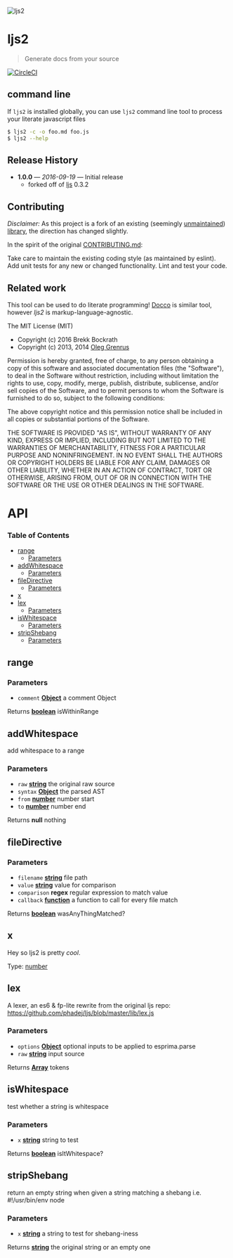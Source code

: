![ljs2](https://cdn.rawgit.com/brekk/ljs2/8a107c0/logo.svg)

# ljs2

> Generate docs from your source

[![CircleCI](https://circleci.com/gh/brekk/ljs2.svg?style=shield&circle-token=ba5f3371283ba17121f58a3645e3799598579755)](https://circleci.com/gh/brekk/ljs2)

## command line

If `ljs2` is installed globally,
you can use `ljs2` command line tool to process your literate javascript files

```sh
$ ljs2 -c -o foo.md foo.js
$ ljs2 --help
```

## Release History

-   **1.0.0** — _2016-09-19_ — Initial release
    -   forked off of [ljs](https://github.com/phadej/ljs) 0.3.2

## Contributing

_Disclaimer:_ As this project is a fork of an existing (seemingly [unmaintained](https://github.com/phadej/ljs/pulse)) [library](https://github.com/phadej/ljs), the direction has changed slightly.

In the spirit of the original [CONTRIBUTING.md](https://github.com/phadej/ljs/blob/master/CONTRIBUTING.md):

Take care to maintain the existing coding style (as maintained by eslint). Add unit tests for any new or changed functionality. Lint and test your code.

## Related work

This tool can be used to do literate programming!
[Docco](http://jashkenas.github.io/docco/) is similar tool, however _ljs2_ is markup-language-agnostic.

The MIT License (MIT)

-   Copyright (c) 2016 Brekk Bockrath
-   Copyright (c) 2013, 2014 [Oleg Grenrus](https://github.com/phadej/ljs/blob/master/LICENSE)

Permission is hereby granted, free of charge, to any person obtaining a copy
of this software and associated documentation files (the "Software"), to deal
in the Software without restriction, including without limitation the rights
to use, copy, modify, merge, publish, distribute, sublicense, and/or sell
copies of the Software, and to permit persons to whom the Software is
furnished to do so, subject to the following conditions:

The above copyright notice and this permission notice shall be included in
all copies or substantial portions of the Software.

THE SOFTWARE IS PROVIDED "AS IS", WITHOUT WARRANTY OF ANY KIND, EXPRESS OR
IMPLIED, INCLUDING BUT NOT LIMITED TO THE WARRANTIES OF MERCHANTABILITY,
FITNESS FOR A PARTICULAR PURPOSE AND NONINFRINGEMENT. IN NO EVENT SHALL THE
AUTHORS OR COPYRIGHT HOLDERS BE LIABLE FOR ANY CLAIM, DAMAGES OR OTHER
LIABILITY, WHETHER IN AN ACTION OF CONTRACT, TORT OR OTHERWISE, ARISING FROM,
OUT OF OR IN CONNECTION WITH THE SOFTWARE OR THE USE OR OTHER DEALINGS IN
THE SOFTWARE.

# API

<!-- Generated by documentation.js. Update this documentation by updating the source code. -->

### Table of Contents

-   [range](#range)
    -   [Parameters](#parameters)
-   [addWhitespace](#addwhitespace)
    -   [Parameters](#parameters-1)
-   [fileDirective](#filedirective)
    -   [Parameters](#parameters-2)
-   [x](#x)
-   [lex](#lex)
    -   [Parameters](#parameters-3)
-   [isWhitespace](#iswhitespace)
    -   [Parameters](#parameters-4)
-   [stripShebang](#stripshebang)
    -   [Parameters](#parameters-5)

## range

### Parameters

-   `comment` **[Object](https://developer.mozilla.org/docs/Web/JavaScript/Reference/Global_Objects/Object)** a comment Object

Returns **[boolean](https://developer.mozilla.org/docs/Web/JavaScript/Reference/Global_Objects/Boolean)** isWithinRange

## addWhitespace

add whitespace to a range

### Parameters

-   `raw` **[string](https://developer.mozilla.org/docs/Web/JavaScript/Reference/Global_Objects/String)** the original raw source
-   `syntax` **[Object](https://developer.mozilla.org/docs/Web/JavaScript/Reference/Global_Objects/Object)** the parsed AST
-   `from` **[number](https://developer.mozilla.org/docs/Web/JavaScript/Reference/Global_Objects/Number)** number start
-   `to` **[number](https://developer.mozilla.org/docs/Web/JavaScript/Reference/Global_Objects/Number)** number end

Returns **null** nothing

## fileDirective

### Parameters

-   `filename` **[string](https://developer.mozilla.org/docs/Web/JavaScript/Reference/Global_Objects/String)** file path
-   `value` **[string](https://developer.mozilla.org/docs/Web/JavaScript/Reference/Global_Objects/String)** value for comparison
-   `comparison` **regex** regular expression to match value
-   `callback` **[function](https://developer.mozilla.org/docs/Web/JavaScript/Reference/Statements/function)** a function to call for every file match

Returns **[boolean](https://developer.mozilla.org/docs/Web/JavaScript/Reference/Global_Objects/Boolean)** wasAnyThingMatched?

## x

Hey so ljs2 is pretty _cool_.

Type: [number](https://developer.mozilla.org/docs/Web/JavaScript/Reference/Global_Objects/Number)

## lex

A lexer, an es6 & fp-lite rewrite from the original ljs repo:
<https://github.com/phadej/ljs/blob/master/lib/lex.js>

### Parameters

-   `options` **[Object](https://developer.mozilla.org/docs/Web/JavaScript/Reference/Global_Objects/Object)** optional inputs to be applied to esprima.parse
-   `raw` **[string](https://developer.mozilla.org/docs/Web/JavaScript/Reference/Global_Objects/String)** input source

Returns **[Array](https://developer.mozilla.org/docs/Web/JavaScript/Reference/Global_Objects/Array)** tokens

## isWhitespace

test whether a string is whitespace

### Parameters

-   `x` **[string](https://developer.mozilla.org/docs/Web/JavaScript/Reference/Global_Objects/String)** string to test

Returns **[boolean](https://developer.mozilla.org/docs/Web/JavaScript/Reference/Global_Objects/Boolean)** isItWhitespace?

## stripShebang

return an empty string when given a string matching a shebang i.e. #!/usr/bin/env node

### Parameters

-   `x` **[string](https://developer.mozilla.org/docs/Web/JavaScript/Reference/Global_Objects/String)** a string to test for shebang-iness

Returns **[string](https://developer.mozilla.org/docs/Web/JavaScript/Reference/Global_Objects/String)** the original string or an empty one
